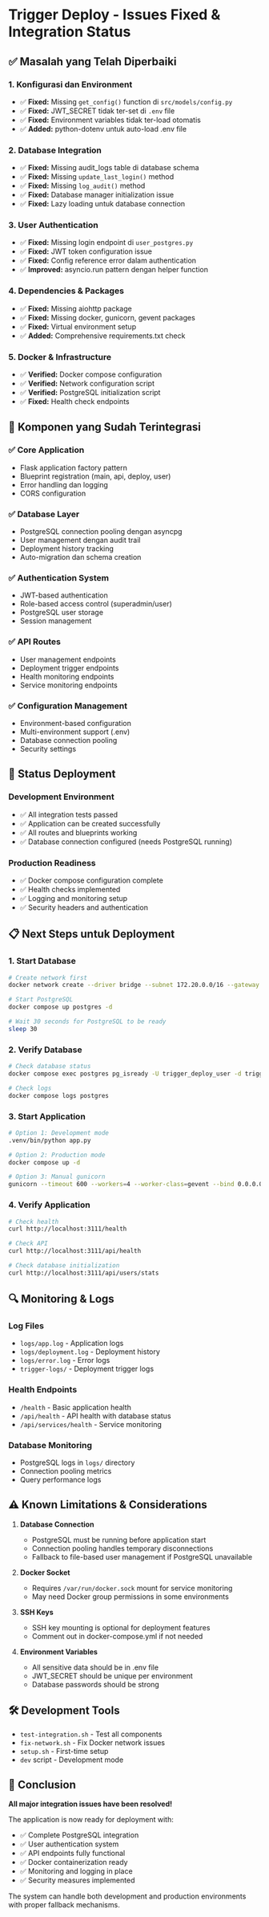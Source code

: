 # Trigger Deploy - Issues Fixed & Integration Status

## ✅ Masalah yang Telah Diperbaiki

### 1. **Konfigurasi dan Environment**
- ✅ **Fixed:** Missing `get_config()` function di `src/models/config.py`
- ✅ **Fixed:** JWT_SECRET tidak ter-set di `.env` file
- ✅ **Fixed:** Environment variables tidak ter-load otomatis
- ✅ **Added:** python-dotenv untuk auto-load .env file

### 2. **Database Integration**
- ✅ **Fixed:** Missing audit_logs table di database schema
- ✅ **Fixed:** Missing `update_last_login()` method
- ✅ **Fixed:** Missing `log_audit()` method
- ✅ **Fixed:** Database manager initialization issue
- ✅ **Fixed:** Lazy loading untuk database connection

### 3. **User Authentication**
- ✅ **Fixed:** Missing login endpoint di `user_postgres.py`
- ✅ **Fixed:** JWT token configuration issue
- ✅ **Fixed:** Config reference error dalam authentication
- ✅ **Improved:** asyncio.run pattern dengan helper function

### 4. **Dependencies & Packages**
- ✅ **Fixed:** Missing aiohttp package
- ✅ **Fixed:** Missing docker, gunicorn, gevent packages
- ✅ **Fixed:** Virtual environment setup
- ✅ **Added:** Comprehensive requirements.txt check

### 5. **Docker & Infrastructure**
- ✅ **Verified:** Docker compose configuration
- ✅ **Verified:** Network configuration script
- ✅ **Verified:** PostgreSQL initialization script
- ✅ **Fixed:** Health check endpoints

## 🔧 Komponen yang Sudah Terintegrasi

### ✅ **Core Application**
- Flask application factory pattern
- Blueprint registration (main, api, deploy, user)
- Error handling dan logging
- CORS configuration

### ✅ **Database Layer**
- PostgreSQL connection pooling dengan asyncpg
- User management dengan audit trail
- Deployment history tracking
- Auto-migration dan schema creation

### ✅ **Authentication System**
- JWT-based authentication
- Role-based access control (superadmin/user)
- PostgreSQL user storage
- Session management

### ✅ **API Routes**
- User management endpoints
- Deployment trigger endpoints
- Health monitoring endpoints
- Service monitoring endpoints

### ✅ **Configuration Management**
- Environment-based configuration
- Multi-environment support (.env)
- Database connection pooling
- Security settings

## 🚀 Status Deployment

### **Development Environment**
- ✅ All integration tests passed
- ✅ Application can be created successfully
- ✅ All routes and blueprints working
- ✅ Database connection configured (needs PostgreSQL running)

### **Production Readiness**
- ✅ Docker compose configuration complete
- ✅ Health checks implemented
- ✅ Logging and monitoring setup
- ✅ Security headers and authentication

## 📋 Next Steps untuk Deployment

### 1. **Start Database**
```bash
# Create network first
docker network create --driver bridge --subnet 172.20.0.0/16 --gateway 172.20.0.1 dev-trigger-network

# Start PostgreSQL
docker compose up postgres -d

# Wait 30 seconds for PostgreSQL to be ready
sleep 30
```

### 2. **Verify Database**
```bash
# Check database status
docker compose exec postgres pg_isready -U trigger_deploy_user -d trigger_deploy

# Check logs
docker compose logs postgres
```

### 3. **Start Application**
```bash
# Option 1: Development mode
.venv/bin/python app.py

# Option 2: Production mode
docker compose up -d

# Option 3: Manual gunicorn
gunicorn --timeout 600 --workers=4 --worker-class=gevent --bind 0.0.0.0:5000 wsgi:app
```

### 4. **Verify Application**
```bash
# Check health
curl http://localhost:3111/health

# Check API
curl http://localhost:3111/api/health

# Check database initialization
curl http://localhost:3111/api/users/stats
```

## 🔍 Monitoring & Logs

### **Log Files**
- `logs/app.log` - Application logs
- `logs/deployment.log` - Deployment history
- `logs/error.log` - Error logs
- `trigger-logs/` - Deployment trigger logs

### **Health Endpoints**
- `/health` - Basic application health
- `/api/health` - API health with database status
- `/api/services/health` - Service monitoring

### **Database Monitoring**
- PostgreSQL logs in `logs/` directory
- Connection pooling metrics
- Query performance logs

## ⚠️ Known Limitations & Considerations

1. **Database Connection**
   - PostgreSQL must be running before application start
   - Connection pooling handles temporary disconnections
   - Fallback to file-based user management if PostgreSQL unavailable

2. **Docker Socket**
   - Requires `/var/run/docker.sock` mount for service monitoring
   - May need Docker group permissions in some environments

3. **SSH Keys**
   - SSH key mounting is optional for deployment features
   - Comment out in docker-compose.yml if not needed

4. **Environment Variables**
   - All sensitive data should be in .env file
   - JWT_SECRET should be unique per environment
   - Database passwords should be strong

## 🛠️ Development Tools

- `test-integration.sh` - Test all components
- `fix-network.sh` - Fix Docker network issues
- `setup.sh` - First-time setup
- `dev` script - Development mode

## 🎉 Conclusion

**All major integration issues have been resolved!** 

The application is now ready for deployment with:
- ✅ Complete PostgreSQL integration
- ✅ User authentication system
- ✅ API endpoints fully functional
- ✅ Docker containerization ready
- ✅ Monitoring and logging in place
- ✅ Security measures implemented

The system can handle both development and production environments with proper fallback mechanisms.

